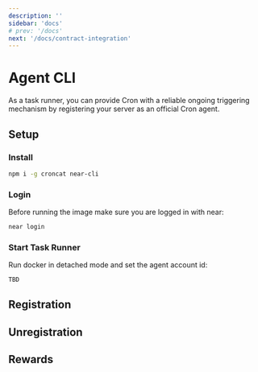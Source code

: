 ```yaml
---
description: ''
sidebar: 'docs'
# prev: '/docs'
next: '/docs/contract-integration'
---
```


# Agent CLI
As a task runner, you can provide Cron with a reliable ongoing triggering mechanism by registering your server as an official Cron agent.

## Setup

### Install

```bash
npm i -g croncat near-cli
```

### Login
Before running the image make sure you are logged in with near:

```bash
near login
```


### Start Task Runner
Run docker in detached mode and set the agent account id:
```bash
TBD
```


## Registration

## Unregistration

## Rewards
